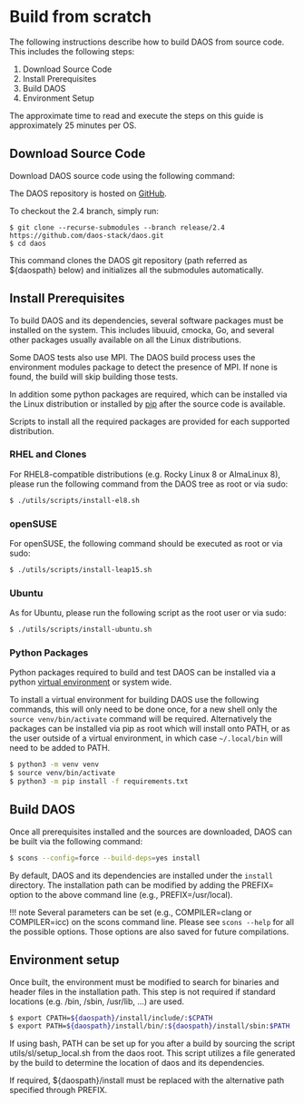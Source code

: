 # Build from scratch

The following instructions describe how to build DAOS from source code. This
includes the following steps:

1. Download Source Code
2. Install Prerequisites
3. Build DAOS
4. Environment Setup

The approximate time to read and execute the steps on this guide is approximately 25 minutes per OS.

## Download Source Code

Download DAOS source code using the following command:

The DAOS repository is hosted on [GitHub](https://github.com/daos-stack/daos).

To checkout the 2.4 branch, simply run:

```
$ git clone --recurse-submodules --branch release/2.4 https://github.com/daos-stack/daos.git
$ cd daos
```

This command clones the DAOS git repository (path referred as ${daospath}
below) and initializes all the submodules automatically.

## Install Prerequisites

To build DAOS and its dependencies, several software packages must be installed
on the system. This includes libuuid, cmocka, Go, and several other packages
usually available on all the Linux distributions.

Some DAOS tests also use MPI. The DAOS build process uses the environment modules
package to detect the presence of MPI. If none is found, the build will skip
building those tests.

In addition some python packages are required, which can be installed via the
Linux distribution or installed by [pip](https://pip.pypa.io/en/stable/) after
the source code is available.

Scripts to install all the required packages are provided for each supported
distribution.

### RHEL and Clones

For RHEL8-compatible distributions (e.g. Rocky Linux 8 or AlmaLinux 8), please
run the following command from the DAOS tree as root or via sudo:

```bash
$ ./utils/scripts/install-el8.sh
```

### openSUSE

For openSUSE, the following command should be executed as root or via sudo:

```bash
$ ./utils/scripts/install-leap15.sh
```

### Ubuntu

As for Ubuntu, please run the following script as the root user or via sudo:

```bash
$ ./utils/scripts/install-ubuntu.sh
```

### Python Packages

Python packages required to build and test DAOS can be installed via a python
[virtual environment](https://packaging.python.org/en/latest/guides/installing-using-pip-and-virtual-environments/)
or system wide.

To install a virtual environment for building DAOS use the following commands, this will only need
to be done once, for a new shell only the `source venv/bin/activate` command will be required.
Alternatively the packages can be installed via pip as root which will install onto PATH, or as
the user outside of a virtual environment, in which case `~/.local/bin` will need to be added to
PATH.

 ```bash
 $ python3 -m venv venv
 $ source venv/bin/activate
 $ python3 -m pip install -f requirements.txt
 ```

## Build DAOS

Once all prerequisites installed and the sources are downloaded,
DAOS can be built via the following command:

```bash
$ scons --config=force --build-deps=yes install
```

By default, DAOS and its dependencies are installed under the `install`
directory.
The installation path can be modified by adding the PREFIX= option to the above
command line (e.g., PREFIX=/usr/local).

!!! note
    Several parameters can be set (e.g., COMPILER=clang or COMPILER=icc) on the
    scons command line. Please see `scons --help` for all the possible options.
    Those options are also saved for future compilations.

## Environment setup

Once built, the environment must be modified to search for binaries and header
files in the installation path. This step is not required if standard locations
(e.g. /bin, /sbin, /usr/lib, ...) are used.

```bash
$ export CPATH=${daospath}/install/include/:$CPATH
$ export PATH=${daospath}/install/bin/:${daospath}/install/sbin:$PATH
```

If using bash, PATH can be set up for you after a build by sourcing the script
utils/sl/setup\_local.sh from the daos root. This script utilizes a file
generated by the build to determine the location of daos and its dependencies.

If required, ${daospath}/install must be replaced with the alternative path
specified through PREFIX.
